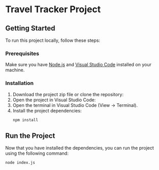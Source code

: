 # Travel Tracker Project

## Getting Started

To run this project locally, follow these steps:

### Prerequisites

Make sure you have [Node.js](https://nodejs.org/) and [Visual Studio Code](https://code.visualstudio.com/) installed on your machine.

### Installation

1. Download the project zip file or clone the repository:
2. Open the project in Visual Studio Code:
3. Open the terminal in Visual Studio Code (View -> Terminal).
4. Install the project dependencies:
   ```bash
   npm install

## Run the Project

Now that you have installed the dependencies, you can run the project using the following command:

   ```bash
   node index.js
   ```













